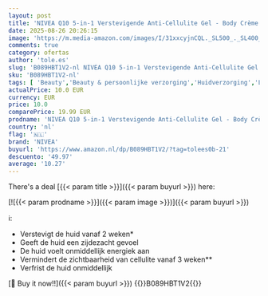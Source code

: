 ```yaml
---
layout: post
title: 'NIVEA Q10 5-in-1 Verstevigende Anti-Cellulite Gel - Body Crème - Verstevigt de huid in 2 weken en Verminderd Cellulitis - Gel met Lotusextract - Lichaamsverzorging - 200 ml'
date: 2025-08-26 20:26:15
image: 'https://m.media-amazon.com/images/I/31xxcyjnCQL._SL500_._SL400_.jpg'
comments: true
category: ofertas
author: 'tole.es'
slug: 'B089HBT1V2-nl NIVEA Q10 5-in-1 Verstevigende Anti-Cellulite Gel - Body...'
sku: 'B089HBT1V2-nl'
tags: [ 'Beauty','Beauty & persoonlijke verzorging','Huidverzorging','Lichaamscrèmes','Lichaamverzorgingsproducten','Vochtinbrengende middelen voor lichaam','nivea','🇳🇱', ]
actualPrice: 10.0 EUR
currency: EUR
price: 10.0
comparePrice: 19.99 EUR
prodname: 'NIVEA Q10 5-in-1 Verstevigende Anti-Cellulite Gel - Body Crème - Verstevigt de huid in 2 weken en Verminderd Cellulitis - Gel met Lotusextract - Lichaamsverzorging - 200 ml'
country: 'nl'
flag: '🇳🇱'
brand: 'NIVEA'
buyurl: 'https://www.amazon.nl/dp/B089HBT1V2/?tag=tolees0b-21'
descuento: '49.97'
average: '10.27'
---
```


There's a deal [{{< param title >}}]({{< param buyurl >}})  here:

[![{{< param prodname >}}]({{< param image >}})]({{< param buyurl >}})

ℹ️:

- Verstevigt de huid vanaf 2 weken*
- Geeft de huid een zijdezacht gevoel
- De huid voelt onmiddellijk energiek aan
- Vermindert de zichtbaarheid van cellulite vanaf 3 weken**
- Verfrist de huid onmiddellijk

[🛒 Buy it now!!]({{< param buyurl >}})
{{<world>}}B089HBT1V2{{</world>}}

